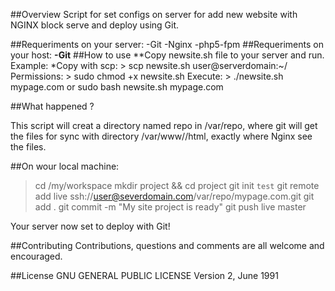 ##Overview
Script for set configs on server for add new website with NGINX block serve and deploy using Git.

##Requeriments on your server:
-Git
-Nginx
-php5-fpm
##Requeriments on your host:
**-Git**
##How to use
**Copy newsite.sh file to your server and run.
Example:
*Copy with scp: > scp newsite.sh user@serverdomain:~/
Permissions: > sudo chmod +x newsite.sh
Execute: > ./newsite.sh mypage.com or sudo bash newsite.sh mypage.com

##What happened ?

This script will creat a directory named repo in /var/repo, where git will get the files for sync with directory /var/www/<name of your domain>/html, exactly where Nginx see the files.

##On wour local machine:
>cd /my/workspace
>mkdir project && cd project
>git init
`test`
>git remote add live ssh://user@severdomain.com/var/repo/mypage.com.git
>git add .
>git commit -m "My site project is ready"
>git push live master

Your server now set to deploy with Git!

##Contributing
Contributions, questions and comments are all welcome and encouraged.

##License
GNU GENERAL PUBLIC LICENSE
   Version 2, June 1991
